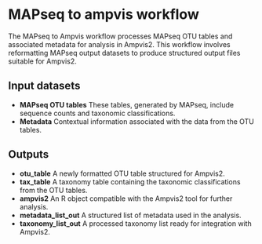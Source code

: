 # MAPseq to ampvis workflow

The MAPseq to Ampvis workflow processes MAPseq OTU tables and associated metadata for analysis in Ampvis2. This workflow involves reformatting MAPseq output datasets to produce structured output files suitable for Ampvis2.

## Input datasets

- **MAPseq OTU tables** These tables, generated by MAPseq, include sequence counts and taxonomic classifications.
- **Metadata** Contextual information associated with the data from the OTU tables.

## Outputs

- **otu_table** A newly formatted OTU table structured for Ampvis2.
- **tax_table** A taxonomy table containing the taxonomic classifications from the OTU tables.
- **ampvis2** An R object compatible with the Ampvis2 tool for further analysis.
- **metadata_list_out**  A structured list of metadata used in the analysis.
- **taxonomy_list_out** A processed taxonomy list ready for integration with Ampvis2.